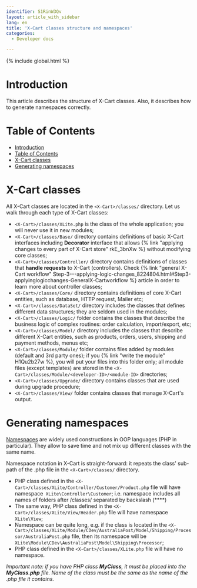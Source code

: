 ```yaml
---
identifier: S1RinW3Qv
layout: article_with_sidebar
lang: en
title: 'X-Cart classes structure and namespaces'
categories:
  - Developer docs

---
```


{% include global.html %}

# Introduction

This article describes the structure of X-Cart classes. Also, it describes how to generate namespaces correctly.

# Table of Contents

*   [Introduction](#introduction)
*   [Table of Contents](#table-of-contents)
*   [X-Cart classes](#x-cart-classes)
*   [Generating namespaces](#generating-namespaces)

# X-Cart classes

All X-Cart classes are located in the `<X-Cart>/classes/` directory. Let us walk through each type of X-Cart classes:

*   `<X-Cart>/classes/XLite.php` is the class of the whole application; you will never use it in new modules;
*   `<X-Cart>/classes/Base/` directory contains definitions of basic X-Cart interfaces including **Decorator** interface that allows {% link "applying changes to every part of X-Cart store" rkE_3bnXw %} without modifying core classes;
*   `<X-Cart>/classes/Controller/` directory contains definitions of classes that **handle requests** to X-Cart (controllers). Check {% link "general X-Cart workflow" Step-3---applying-logic-changes_8224804.html#Step3-applyinglogicchanges-GeneralX-Cartworkflow %} article in order to learn more about controller classes;
*   `<X-Cart>/classes/Core/` directory contains definitions of core X-Cart entities, such as database, HTTP request, Mailer etc;
*   `<X-Cart>/classes/DataSet/` directory includes the classes that defines different data structures; they are seldom used in the modules;
*   `<X-Cart>/classes/Logic/` folder contains the classes that describe the business logic of complex routines: order calculation, import/export, etc;
*   `<X-Cart>/classes/Model/` directory includes the classes that describe different X-Cart entities, such as products, orders, users, shipping and payment methods, menus etc;
*   `<X-Cart>/classes/Module/` folder contains files added by modules (default and 3rd party ones); if you {% link "write the module" H1Qu2b27w %}, you will put your files into this folder only; all module files (except templates) are stored in the `<X-Cart>/classes/Module/<developer-ID>/<module-ID>` directories;
*   `<X-Cart>/classes/Upgrade/` directory contains classes that are used during upgrade procedure;
*   `<X-Cart>/classes/View/` folder contains classes that manage X-Cart's output.

# Generating namespaces

[Namespaces](http://php.net/manual/en/language.namespaces.php) are widely used constructions in OOP languages (PHP in particular). They allow to save time and not mix up different classes with the same name.

Namespace notation in X-Cart is straight-forward: it repeats the class' sub-path of the .php file in the `<X-Cart>/classes/` directory.

*   PHP class defined in the `<X-Cart>/classes/XLite/Controller/Customer/Product.php` file will have namespace` XLite\Controller\Customer`; i.e. namespace includes all names of folders after <X-Cart>/classes/ separated by backslash (**\**)
*   The same way, PHP class defined in the `<X-Cart>/classes/XLite/View/Header.php` file will have namespace `XLite\View`;
*   Namespace can be quite long, e.g. if the class is located in the `<X-Cart>/classes/XLite/Module/CDev/AustraliaPost/Model/Shipping/Processor/AustraliaPost.php` file, then its namespace will be `XLite\Module\CDev\AustraliaPost\Model\Shipping\Processor`;
*   PHP class defined in the `<X-Cart>/classes/XLite.php` file will have no namespace.

_Important note: if you have PHP class **MyClass**, it must be placed into the **MyClass.php** file. Name of the class must be the same as the name of the .php file it contains._